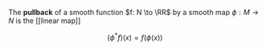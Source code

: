 The **pullback** of a smooth function $f: N \to \RR$ by a smooth map $\phi: M \to N$ is the [[linear map]]

$$
(\phi^* f)(x) = f\left(\phi(x)\right)
$$

